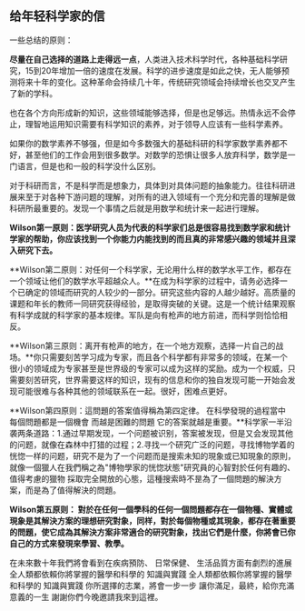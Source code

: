 ## 给年轻科学家的信

一些总结的原则：

**尽量在自己选择的道路上走得远一点**，人类进入技术科学时代，各种基础科学研究，15到20年增加一倍的速度在发展。科学的进步速度是如此之快，无人能够预测将来十年的变化。这种革命会持续几十年，传统研究领域会持续增长也交叉产生了新的学科。

也在各个方向形成新的知识，这些领域能够选择，但是也足够远。热情永远不会停止，理智地运用知识需要有科学知识的素养，对于领导人应该有一些科学素养。

如果你的数学素养不够强，但是如今多数强大的基础科研的科学家数学素养都不好，甚至他们的工作会用到很多数学。对数学的恐惧让很多人放弃科学，数学是一门语言，但是也和一般的科学没什么区别。

对于科研而言，不是科学而是想象力，具体到对具体问题的抽象能力。往往科研进展来至于对各种下游问题的理解，对所有的进入领域有一个充分和完善的理解是做科研所最重要的。发现一个事情之后就是用数学和统计来一起进行理解。


**Wilson第一原则：医学研究人员为代表的科学家们总是很容易找到数学家和统计学家的帮助，你应该找到一个你能力内能找到的而且真的非常感兴趣的领域并且深入研究下去。**

**Wilson第二原则：对任何一个科学家，无论用什么样的数学水平工作，都存在一个领域让他们的数学水平超越众人。**在成为科学家的过程中，请务必选择一个已确定的领域而研究的人较少的一部分。研究这些内容的人越少越好。高质量的课题和年长的教师一同研究获得经验，是取得突破的关键。这是一个统计结果观察有科学成就的科学家的基本规律。军队是向有枪声的地方前进，而科学则恰恰相反。

**Wilson第三原则：离开有枪声的地方，在一个地方观察，选择一片自己的战场。**你只需要刻苦学习成为专家，而且各个科学都有非常多的领域，在某一个很小的领域成为专家甚至是世界级的专家可以成为这样的奖励。成为一个权威，只需要刻苦研究，世界需要这样的知识，现有的信息和你的独自发现可能一开始会发现可能很难与各种其他的领域联系在一起。很好，困难点更好。


**Wilson第四原则：這問題的答案值得稱為第四定律。 在科學發現的過程當中 每個問題都是一個機會 而越是困難的問題 它的答案就越是重要。**科学家一半沿袭两条道路：1.通过早期发现，一个问题被识别，答案被发现，但是又会发现其他的问题，就像在森林中打猎的过程；2.寻找一个研究广泛的问题，寻找博物学着的恍惚一样的问题，研究不是为了一个问题而是搜索未知的現象或已知現象的原則，就像一個獵人在我們稱之為"博物學家的恍惚狀態"研究員的心智對於任何有趣的、值得考慮的獵物 採取完全開放的心態，這種搜索時不昰為了一個問題的解決方案，而是為了值得解決的問題。


**Wilson第五原则： 對於在任何一個學科的任何一個問題都存在一個物種、實體或現象是其解決方案的理想研究對象，同样，對於每個物種或其現象，都存在著重要的問題，使它成為其解決方案非常適合的研究對象，找出它們是什麼，你將會已你自己的方式來發現來學習、教學。**


在未來數十年我們將會看到在疾病預防、 日常保健、 生活品質方面有劇烈的進展 全人類都依賴你將掌握的醫學和科學的 知識與實踐 全人類都依賴你將掌握的醫學和科學的 知識與實踐 你所選擇的志業，將會一步一步 讓你滿足，最終，給你充滿意義的一生 謝謝你們今晚邀請我來到這裡。









































